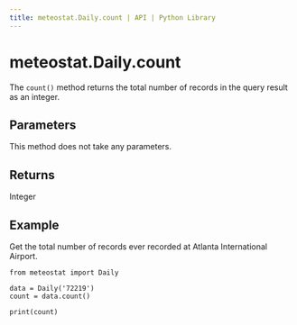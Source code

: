```yaml
---
title: meteostat.Daily.count | API | Python Library
---
```


# meteostat.Daily.count

The `count()` method returns the total number of records in the query result as an integer.

## Parameters

This method does not take any parameters.

## Returns

Integer

## Example

Get the total number of records ever recorded at Atlanta International Airport.

```python{4}
from meteostat import Daily

data = Daily('72219')
count = data.count()

print(count)
```
